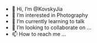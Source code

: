 - 👋 Hi, I’m @KovskyJia
- 👀 I’m interested in Photography
- 🌱 I’m currently learning to talk
- 💞️ I’m looking to collaborate on ...
- 📫 How to reach me ...

<!---
KovskyJia/KovskyJia is a ✨ special ✨ repository because its `README.md` (this file) appears on your GitHub profile.
You can click the Preview link to take a look at your changes.
--->
